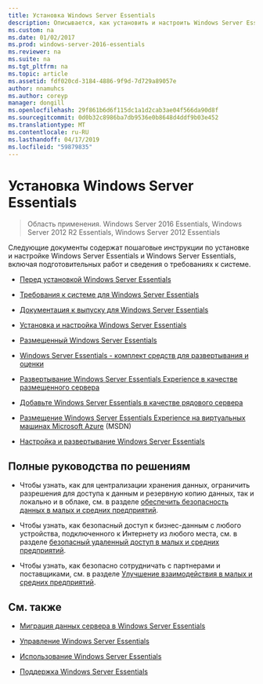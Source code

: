 ```yaml
---
title: Установка Windows Server Essentials
description: Описывается, как установить и настроить Windows Server Essentials
ms.custom: na
ms.date: 01/02/2017
ms.prod: windows-server-2016-essentials
ms.reviewer: na
ms.suite: na
ms.tgt_pltfrm: na
ms.topic: article
ms.assetid: fdf020cd-3184-4886-9f9d-7d729a89057e
author: nnamuhcs
ms.author: coreyp
manager: dongill
ms.openlocfilehash: 29f861b6d6f115dc1a1d2cab3ae04f566da90d8f
ms.sourcegitcommit: 0d0b32c8986ba7db9536e0b8648d4ddf9b03e452
ms.translationtype: MT
ms.contentlocale: ru-RU
ms.lasthandoff: 04/17/2019
ms.locfileid: "59879835"
---
```

# <a name="install-windows-server-essentials"></a>Установка Windows Server Essentials

>Область применения. Windows Server 2016 Essentials, Windows Server 2012 R2 Essentials, Windows Server 2012 Essentials

Следующие документы содержат пошаговые инструкции по установке и настройке Windows Server Essentials и Windows Server Essentials, включая подготовительных работ и сведения о требованиях к системе.   
  
-   [Перед установкой Windows Server Essentials](Before-You-Install-Windows-Server-Essentials.md)  
  
-   [Требования к системе для Windows Server Essentials](../get-started/system-requirements.md)  
  
-   [Документация к выпуску для Windows Server Essentials](../get-started/release-notes.md)  
  
-   [Установка и настройка Windows Server Essentials](Install-and-Configure-Windows-Server-Essentials.md)  
  
-   [Размещенный Windows Server Essentials](Hosted-Windows-Server-Essentials.md)  
  
-   [Windows Server Essentials - комплект средств для развертывания и оценки](Assessment-and-Deployment-Kit-for-Windows-Server-Essentials.md)  
 
-   [Развертывание Windows Server Essentials Experience в качестве размещенного сервера](Deploy-Windows-Server-Essentials-Experience-as-a-Hosted-Server.md)  
  
-   [Добавьте Windows Server Essentials в качестве рядового сервера](Add-Windows-Server-Essentials-as-a-Member-Server.md)  
  
-   [Размещение Windows Server Essentials Experience на виртуальных машинах Microsoft Azure](https://msdn.microsoft.com/library/dn520828.aspx) (MSDN)  
  
-   [Настройка и развертывание Windows Server Essentials](Customize-and-Deploy-Windows-Server-Essentials.md)  

  
## <a name="end-to-end-solution-guides"></a>Полные руководства по решениям  
  
-    Чтобы узнать, как для централизации хранения данных, ограничить разрешения для доступа к данным и резервную копию данных, так и локально и в облаке, см. в разделе [обеспечить безопасность данных в малых и средних предприятий](https://technet.microsoft.com/library/dn582043.aspx).  
  
-    Чтобы узнать, как безопасный доступ к бизнес-данным с любого устройства, подключенного к Интернету из любого места, см. в разделе [безопасный удаленный доступ в малых и средних предприятий](https://technet.microsoft.com/library/dn629457.aspx).  
  
-    Чтобы узнать, как безопасно сотрудничать с партнерами и поставщиками, см. в разделе [Улучшение взаимодействия в малых и средних предприятий](https://technet.microsoft.com/library/dn747893.aspx).  
  
## <a name="see-also"></a>См. также  
    
  
-   [Миграция данных сервера в Windows Server Essentials](../migrate/Migrate-Server-Data-to-Windows-Server-Essentials.md)  
  
-   [Управление Windows Server Essentials](../manage/Manage-Windows-Server-Essentials.md)  
  
-   [Использование Windows Server Essentials](../use/Use-Windows-Server-Essentials.md)  
  
-   [Поддержка Windows Server Essentials](../support/Support-Windows-Server-Essentials.md)
